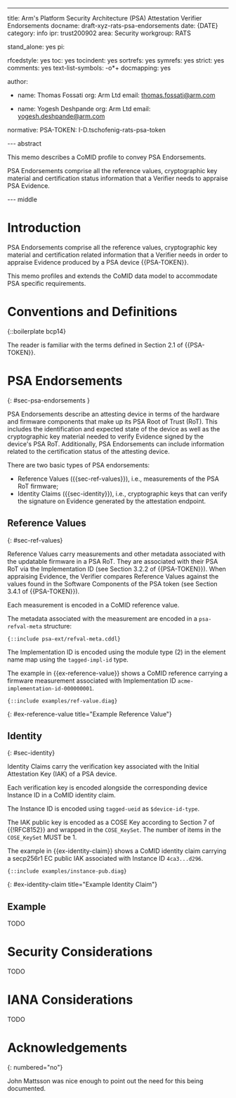 ---
title: Arm's Platform Security Architecture (PSA) Attestation Verifier Endorsements
docname: draft-xyz-rats-psa-endorsements
date: {DATE}
category: info
ipr: trust200902
area: Security
workgroup: RATS

stand_alone: yes
pi:

  rfcedstyle: yes
  toc: yes
  tocindent: yes
  sortrefs: yes
  symrefs: yes
  strict: yes
  comments: yes
  text-list-symbols: -o*+
  docmapping: yes

author:

-
  name: Thomas Fossati
  org: Arm Ltd
  email: thomas.fossati@arm.com

-
  name: Yogesh Deshpande
  org: Arm Ltd
  email: yogesh.deshpande@arm.com

normative:
  PSA-TOKEN: I-D.tschofenig-rats-psa-token

--- abstract

This memo describes a CoMID profile to convey PSA Endorsements.

PSA Endorsements comprise all the reference values, cryptographic key material
and certification status information that a Verifier needs to appraise PSA
Evidence.

--- middle

# Introduction

PSA Endorsements comprise all the reference values, cryptographic key material
and certification related information that a Verifier needs in order to appraise
Evidence produced by a PSA device {{PSA-TOKEN}}.

This memo profiles and extends the CoMID data model to accommodate PSA specific
requirements.

# Conventions and Definitions

{::boilerplate bcp14}

The reader is familiar with the terms defined in Section 2.1 of {{PSA-TOKEN}}.

# PSA Endorsements
{: #sec-psa-endorsements }

PSA Endorsements describe an attesting device in terms of the hardware and
firmware components that make up its PSA Root of Trust (RoT).  This includes
the identification and expected state of the device as well as the
cryptographic key material needed to verify Evidence signed by the device's PSA
RoT.  Additionally, PSA Endorsements can include information related to the
certification status of the attesting device.

There are two basic types of PSA endorsements:

* Reference Values ({{sec-ref-values}}), i.e., measurements of the PSA RoT
  firmware;
* Identity Claims ({{sec-identity}}), i.e., cryptographic keys that can verify
  the signature on Evidence generated by the attestation endpoint.

## Reference Values
{: #sec-ref-values}

Reference Values carry measurements and other metadata associated with the
updatable firmware in a PSA RoT.  They are associated with their PSA RoT via
the Implementation ID (see Section 3.2.2 of {{PSA-TOKEN}}).  When appraising
Evidence, the Verifier compares Reference Values against the values found in
the Software Components of the PSA token (see Section 3.4.1 of {{PSA-TOKEN}}).

Each measurement is encoded in a CoMID reference value.

The metadata associated with the measurement are encoded in a `psa-refval-meta`
structure:

~~~
{::include psa-ext/refval-meta.cddl}
~~~

The Implementation ID is encoded using the module type (2) in the element name
map using the `tagged-impl-id` type.

The example in {{ex-reference-value}} shows a CoMID reference carrying a
firmware measurement associated with Implementation ID
`acme-implementation-id-000000001`.

~~~
{::include examples/ref-value.diag}
~~~
{: #ex-reference-value title="Example Reference Value"}

## Identity
{: #sec-identity}

Identity Claims carry the verification key associated with the Initial
Attestation Key (IAK) of a PSA device.

Each verification key is encoded alongside the corresponding device Instance ID
in a CoMID identity claim.

The Instance ID is encoded using `tagged-ueid` as `$device-id-type`.

The IAK public key is encoded as a COSE Key according to Section 7 of
{{!RFC8152}} and wrapped in the `COSE_KeySet`.  The number of items in the
`COSE_KeySet` MUST be 1.

The example in {{ex-identity-claim}} shows a CoMID identity claim carrying a
secp256r1 EC public IAK associated with Instance ID `4ca3...d296`.

~~~
{::include examples/instance-pub.diag}
~~~
{: #ex-identity-claim title="Example Identity Claim"}

## Example

TODO

# Security Considerations

TODO

# IANA Considerations

TODO

# Acknowledgements
{: numbered="no"}

John Mattsson was nice enough to point out the need for this being documented.
